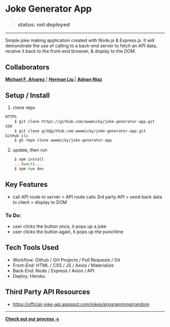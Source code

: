 # Joke Generator App

> ### status: not deployed

---

Simple joke making application created with Node.js & Express.js. It will demonstrate the use of calling to a back-end server to fetch an API data, receive it back to the front-end browser, & display to the DOM.

## Collaborators

[ **Michael F. Alvarez** ](https://www.linkedin.com/in/awwmicky/) |
[ **Herman Liu** ](https://www.linkedin.com/in/hermanliu168/) |
[ **Adnan Niaz** ](https://www.linkedin.com/in/adnanniaz77/)


## Setup / Install
1. clone repo
```bash
HTTPS
    $ git clone https://github.com/awwmicky/joke-generator-app.git
SSH
    $ git clone git@github.com:awwmicky/joke-generator-app.git
GitHub cli
    $ gh repo clone awwmicky/joke-generator-app
```
2. update, then run
```bash
    $ npm install
    ...(wait)...
    $ npm run dev
```

## Key Features
- call API route to server > API route calls 3rd party API > send back data to client > display to DOM
### To Do:
- user clicks the button once, it pops up a joke
- user clicks the button again, it pops up the punchline

## Tech Tools Used
- Workflow: Github / GH Projects / Pull Requests / Git
- Front-End: HTML / CSS / JS / Axios / Materialize
- Back-End: Node / Express / Axios / API
- Deploy: Heroku

## Third Party API Resources
- https://official-joke-api.appspot.com/jokes/programming/random

---

[**Check out our process →**](./docs/the-process.md)